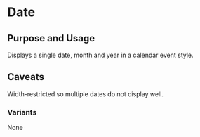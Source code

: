 # Date

## Purpose and Usage
Displays a single date, month and year in a calendar event style.

## Caveats
Width-restricted so multiple dates do not display well.

### Variants
None

